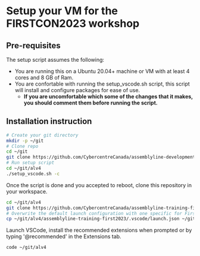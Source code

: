 # Setup your VM for the FIRSTCON2023 workshop

## Pre-requisites

The setup script assumes the following:

- You are running this on a Ubuntu 20.04+ machine or VM with at least 4 cores and 8 GB of Ram.
- You are confortable with running the setup_vscode.sh script, this script will install and configure packages for ease of use.
  - **If you are uncomfortable which some of the changes that it makes, you should comment them before running the script.**

## Installation instruction

```bash
# Create your git directory
mkdir -p ~/git
# Clone repo
cd ~/git
git clone https://github.com/CybercentreCanada/assemblyline-development-setup alv4
# Run setup script
cd ~/git/alv4
./setup_vscode.sh -c
```

Once the script is done and you accepted to reboot, clone this repository in your workspace.

```bash
cd ~/git/alv4
git clone https://github.com/CybercentreCanada/assemblyline-training-first2023.git assemblyline-training-first2023
# Overwrite the default launch configuration with one specific for First 2023
cp ~/git/alv4/assemblyline-training-first2023/.vscode/launch.json ~/git/alv4/.vscode/
```

Launch VSCode, install the recommended extensions when prompted or by typing '@recommended' in the Extensions tab.

```bash
code ~/git/alv4
```
